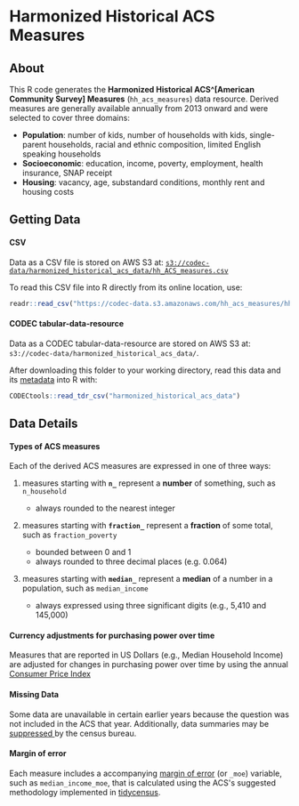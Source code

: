 # Harmonized Historical ACS Measures

## About

This R code generates the **Harmonized Historical ACS^[American Community Survey] Measures** (`hh_acs_measures`) data resource. Derived measures are generally available annually from 2013 onward and were selected to cover three domains:

- **Population**: number of kids, number of households with kids, single-parent households, racial and ethnic composition, limited English speaking households
- **Socioeconomic**: education, income, poverty, employment, health insurance, SNAP receipt
- **Housing**: vacancy, age, substandard conditions, monthly rent and housing costs

## Getting Data

#### CSV

Data as a CSV file is stored on AWS S3 at: [`s3://codec-data/harmonized_historical_acs_data/hh_ACS_measures.csv`](https://codec-data.s3.amazonaws.com/hh_acs_measures/hh_acs_measures.csv)

To read this CSV file into R directly from its online location, use:

```r
readr::read_csv("https://codec-data.s3.amazonaws.com/hh_acs_measures/hh_acs_measures.csv"
```

#### CODEC tabular-data-resource

Data as a CODEC tabular-data-resource are stored on AWS S3 at: `s3://codec-data/harmonized_historical_acs_data/`. 

After downloading this folder to your working directory, read this data and its [metadata](https://geomarker.io/CODECtools/articles/codec-metadata.html) into R with:

```r
CODECtools::read_tdr_csv("harmonized_historical_acs_data")
```

## Data Details

#### Types of ACS measures

Each of the derived ACS measures are expressed in one of three ways:

1. measures starting with **`n_`** represent a **number** of something, such as `n_household`
    - always rounded to the nearest integer

2. measures starting with **`fraction_`** represent a **fraction** of some total, such as `fraction_poverty`
    - bounded between 0 and 1
	- always rounded to three decimal places (e.g. 0.064)

3. measures starting with **`median_`** represent a **median** of a number in a population, such as `median_income`
    - always expressed using three significant digits (e.g., 5,410 and 145,000)

#### Currency adjustments for purchasing power over time

Measures that are reported in US Dollars (e.g., Median Household Income) are adjusted for changes in purchasing power over time by using the annual [Consumer Price Index](https://www.bls.gov/cpi/research-series/r-cpi-u-rs-home.htm)

#### Missing Data

Some data are unavailable in certain earlier years because the question was not included in the ACS that year.  Additionally, data summaries may be [suppressed ](https://www.census.gov/programs-surveys/acs/technical-documentation/data-suppression.html) by the census bureau.

#### Margin of error

Each measure includes a accompanying [margin of error](https://walker-data.com/tidycensus/articles/margins-of-error.html) (or `_moe`) variable, such as `median_income_moe`, that is calculated using the ACS's suggested methodology implemented in [tidycensus](https://walker-data.com/tidycensus/index.html).
